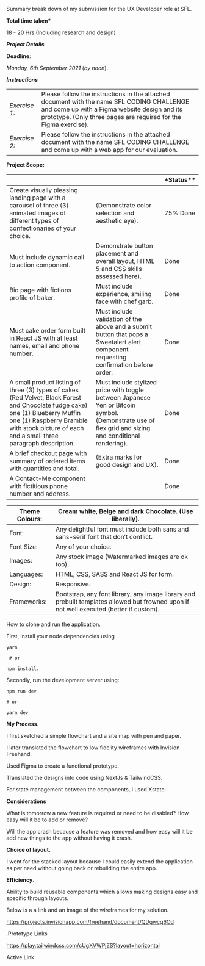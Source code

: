 Summary break down of my submission for the UX Developer role at SFL.

**Total time taken\***

18 - 20 Hrs (Including research and design)

**_Project Details_**

**Deadline**:

_Monday, 6th September 2021_ (_by noon_).

**_Instructions_**

|               |                                                                                                                                                                                                               |
| ------------- | ------------------------------------------------------------------------------------------------------------------------------------------------------------------------------------------------------------- |
| _Exercise 1:_ | Please follow the instructions in the attached document with the name SFL CODING CHALLENGE and come up with a Figma website design and its prototype. (Only three pages are required for the Figma exercise). |
| _Exercise 2:_ | Please follow the instructions in the attached document with the name SFL CODING CHALLENGE and come up with a web app for our evaluation.                                                                     |

**Project Scope:**

|                                                                                                                                                                                                                                |                                                                                                                                                      | \*Status\*\* |
| ------------------------------------------------------------------------------------------------------------------------------------------------------------------------------------------------------------------------------ | ---------------------------------------------------------------------------------------------------------------------------------------------------- | ------------ |
| Create visually pleasing landing page with a carousel of three (3) animated images of different types of confectionaries of your choice.                                                                                       | (Demonstrate color selection and aesthetic eye).                                                                                                     | 75% Done     |
| Must include dynamic call to action component.                                                                                                                                                                                 | Demonstrate button placement and overall layout, HTML 5 and CSS skills assessed here).                                                               | Done         |
| Bio page with fictions profile of baker.                                                                                                                                                                                       | Must include experience, smiling face with chef garb.                                                                                                | Done         |
| Must cake order form built in React JS with at least names, email and phone number.                                                                                                                                            | Must include validation of the above and a submit button that pops a Sweetalert alert component requesting confirmation before order.                | Done         |
| A small product listing of three (3) types of cakes (Red Velvet, Black Forest and Chocolate fudge cake) one (1) Blueberry Muffin one (1) Raspberry Bramble with stock picture of each and a small three paragraph description. | Must include stylized price with toggle between Japanese Yen or Bitcoin symbol. (Demonstrate use of flex grid and sizing and conditional rendering). | Done         |
| A brief checkout page with summary of ordered items with quantities and total.                                                                                                                                                 | (Extra marks for good design and UX).                                                                                                                | Done         |
| A Contact-Me component with fictitious phone number and address.                                                                                                                                                               |                                                                                                                                                      | Done         |

| Theme Colours: | Cream white, Beige and dark Chocolate. (Use liberally).                                                                                 |
| -------------- | --------------------------------------------------------------------------------------------------------------------------------------- |
| Font:          | Any delightful font must include both sans and sans-serif font that don’t conflict.                                                     |
| Font Size:     | Any of your choice.                                                                                                                     |
| Images:        | Any stock image (Watermarked images are ok too).                                                                                        |
| Languages:     | HTML, CSS, SASS and React JS for form.                                                                                                  |
| Design:        | Responsive.                                                                                                                             |
| Frameworks:    | Bootstrap, any font library, any image library and prebuilt templates allowed but frowned upon if not well executed (better if custom). |

How to clone and run the application.

First, install your node dependencies using

```
yarn

 # or

npm install.
```

Secondly, run the development server using:

```
npm run dev

# or

yarn dev

```

**My Process.**

I first sketched a simple flowchart and a site map with pen and paper.

I later translated the flowchart to low fidelity wireframes with Invision Freehand.

Used Figma to create a functional prototype.

Translated the designs into code using NextJs & TailwindCSS.

For state management between the components, I used Xstate.

**Considerations**

What is tomorrow a new feature is required or need to be disabled? How easy will it be to add or remove?

Will the app crash because a feature was removed and how easy will it be add new things to the app without having it crash.

**Choice of layout.**

I went for the stacked layout because I could easily extend the application as per need without going back or rebuilding the entire app.

**Efficiency**.

Ability to build reusable components which allows making designs easy and specific through layouts.

Below is a a link and an image of the wireframes for my solution.

https://projects.invisionapp.com/freehand/document/QDgwcg6Od

.Prototype Links

https://play.tailwindcss.com/cUgXVWPjZS?layout=horizontal

Active Link
